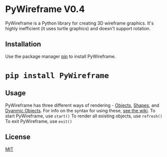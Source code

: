 PyWireframe V0.4
===========

PyWireframe is a Python library for creating 3D wireframe graphics. It's highly
inefficient (it uses turtle graphics) and doesn't support rotation.

Installation
------------

Use the package manager [pip](https://pip.pypa.io/en/stable/) to install
PyWireframe.

# `pip install PyWireframe`

Usage
-----
PyWireframe has three different ways of rendering - [Objects](https://github.com/HyperHamster535/PyWireframe/wiki/Objects), [Shapes](https://github.com/HyperHamster535/PyWireframe/wiki/Shapes), and [Dyanmic Objects](https://github.com/HyperHamster535/PyWireframe/wiki/Dynamic-Objects). For info on the syntax for using these, [see the wiki](https://github.com/HyperHamster535/PyWireframe/wiki/).
To start PyWireframe, use `start()`
To render all existing objects, use `refresh()`
To exit PyWireframe, use `exit()`

License
-------

[MIT](https://choosealicense.com/licenses/mit/)
